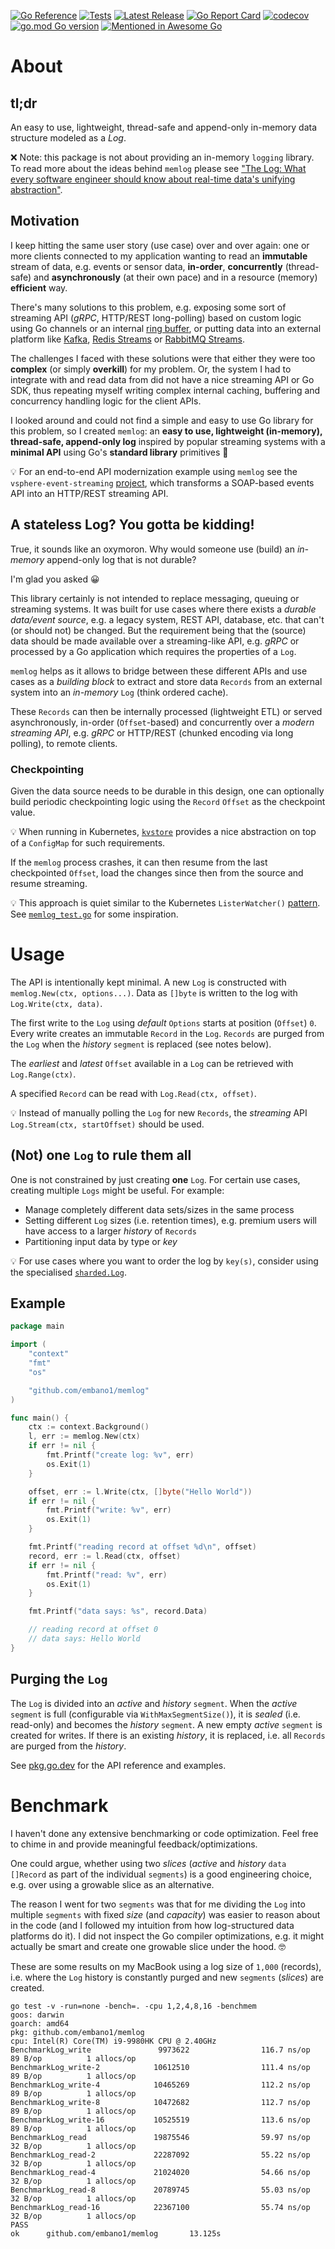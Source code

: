 [![Go
Reference](https://pkg.go.dev/badge/github.com/embano1/memlog.svg)](https://pkg.go.dev/github.com/embano1/memlog)
[![Tests](https://github.com/embano1/memlog/actions/workflows/tests.yaml/badge.svg)](https://github.com/embano1/memlog/actions/workflows/tests.yaml)
[![Latest
Release](https://img.shields.io/github/release/embano1/memlog.svg?logo=github&style=flat-square)](https://github.com/embano1/memlog/releases/latest)
[![Go Report
Card](https://goreportcard.com/badge/github.com/embano1/memlog)](https://goreportcard.com/report/github.com/embano1/memlog)
[![codecov](https://codecov.io/gh/embano1/memlog/branch/main/graph/badge.svg?token=TC7MW723JO)](https://codecov.io/gh/embano1/memlog)
[![go.mod Go
version](https://img.shields.io/github/go-mod/go-version/embano1/memlog)](https://github.com/embano1/memlog)
[![Mentioned in Awesome Go](https://awesome.re/mentioned-badge.svg)](https://github.com/avelino/awesome-go)  

# About

## tl;dr

An easy to use, lightweight, thread-safe and append-only in-memory data
structure modeled as a *Log*.

❌ Note: this package is not about providing an in-memory `logging` library. To
read more about the ideas behind `memlog` please see ["The Log: What every
software engineer should know about real-time data's unifying
abstraction"](https://engineering.linkedin.com/distributed-systems/log-what-every-software-engineer-should-know-about-real-time-datas-unifying).

## Motivation

I keep hitting the same user story (use case) over and over again: one or more
clients connected to my application wanting to read an **immutable** stream of
data, e.g. events or sensor data, **in-order**, **concurrently** (thread-safe)
and **asynchronously** (at their own pace) and in a resource (memory)
**efficient** way.

There's many solutions to this problem, e.g. exposing some sort of streaming API
(*gRPC*, HTTP/REST long-polling) based on custom logic using Go channels or an
internal [ring buffer](https://pkg.go.dev/container/ring), or putting data into
an external platform like [Kafka](https://kafka.apache.org/), [Redis
Streams](https://redis.io/topics/streams-intro) or [RabbitMQ
Streams](https://blog.rabbitmq.com/posts/2021/07/rabbitmq-streams-overview).

The challenges I faced with these solutions were that either they were too
**complex** (or simply **overkill**) for my problem. Or, the system I had to
integrate with and read data from did not have a nice streaming API or Go SDK,
thus repeating myself writing complex internal caching, buffering and
concurrency handling logic for the client APIs.

I looked around and could not find a simple and easy to use Go library for this
problem, so I created `memlog`: an **easy to use, lightweight (in-memory),
thread-safe, append-only log** inspired by popular streaming systems with a
**minimal API** using Go's **standard library** primitives 🤩

💡 For an end-to-end API modernization example using `memlog` see the
`vsphere-event-streaming`
[project](https://github.com/embano1/vsphere-event-streaming), which transforms
a SOAP-based events API into an HTTP/REST streaming API.

## A stateless Log? You gotta be kidding!

True, it sounds like an oxymoron. Why would someone use (build) an *in-memory*
append-only log that is not durable?

I'm glad you asked 😀

This library certainly is not intended to replace messaging, queuing or
streaming systems. It was built for use cases where there exists a *durable
data/event source*, e.g. a legacy system, REST API, database, etc. that can't
(or should not) be changed. But the requirement being that the (source) data
should be made available over a streaming-like API, e.g. *gRPC* or processed by
a Go application which requires the properties of a `Log`.

`memlog` helps as it allows to bridge between these different APIs and use cases
as a *building block* to extract and store data `Records` from an external
system into an *in-memory* `Log` (think ordered cache).

These `Records` can then be internally processed (lightweight ETL) or served
asynchronously, in-order (`Offset`-based) and concurrently over a *modern
streaming API*, e.g. *gRPC* or HTTP/REST (chunked encoding via long polling), to
remote clients.

### Checkpointing

Given the data source needs to be durable in this design, one can optionally
build periodic checkpointing logic using the `Record` `Offset` as the checkpoint
value. 

💡 When running in Kubernetes,
[`kvstore`](https://github.com/knative/pkg/tree/main/kvstore) provides a nice
abstraction on top of a `ConfigMap` for such requirements. 

If the `memlog` process crashes, it can then resume from the last checkpointed
`Offset`, load the changes since then from the source and resume streaming. 

💡 This approach is quiet similar to the Kubernetes `ListerWatcher()`
[pattern](https://youtu.be/YIBQrP1grPE?t=1132). See
[`memlog_test.go`](./memlog_test.go) for some inspiration.

# Usage

The API is intentionally kept minimal. A new `Log` is constructed with
`memlog.New(ctx, options...)`. Data as `[]byte` is written to the log with
`Log.Write(ctx, data)`.

The first write to the `Log` using *default* `Options` starts at position
(`Offset`) `0`. Every write creates an immutable `Record` in the `Log`.
`Records` are purged from the `Log` when the *history* `segment` is replaced
(see notes below).

The *earliest* and *latest* `Offset` available in a `Log` can be retrieved with
`Log.Range(ctx)`.

A specified `Record` can be read with `Log.Read(ctx, offset)`.

💡 Instead of manually polling the `Log` for new `Records`, the *streaming* API
`Log.Stream(ctx, startOffset)` should be used.

## (Not) one `Log` to rule them all

One is not constrained by just creating **one** `Log`. For certain use cases,
creating multiple `Logs` might be useful. For example:

- Manage completely different data sets/sizes in the same process
- Setting different `Log` sizes (i.e. retention times), e.g. premium users will
  have access to a larger *history* of `Records`
- Partitioning input data by type or *key*

💡 For use cases where you want to order the log by `key(s)`, consider using the
specialised [`sharded.Log`](sharded/README.md).

## Example

```go
package main

import (
	"context"
	"fmt"
	"os"

	"github.com/embano1/memlog"
)

func main() {
	ctx := context.Background()
	l, err := memlog.New(ctx)
	if err != nil {
		fmt.Printf("create log: %v", err)
		os.Exit(1)
	}

	offset, err := l.Write(ctx, []byte("Hello World"))
	if err != nil {
		fmt.Printf("write: %v", err)
		os.Exit(1)
	}

	fmt.Printf("reading record at offset %d\n", offset)
	record, err := l.Read(ctx, offset)
	if err != nil {
		fmt.Printf("read: %v", err)
		os.Exit(1)
	}

	fmt.Printf("data says: %s", record.Data)

	// reading record at offset 0
	// data says: Hello World
}
```

## Purging the `Log`

The `Log` is divided into an *active* and *history* `segment`. When the *active*
`segment` is full (configurable via `WithMaxSegmentSize()`), it is *sealed*
(i.e. read-only) and becomes the *history* `segment`. A new empty *active*
`segment` is created for writes. If there is an existing *history*, it is
replaced, i.e. all `Records` are purged from the *history*.

See [pkg.go.dev](https://pkg.go.dev/github.com/embano1/memlog) for the API
reference and examples.

# Benchmark

I haven't done any extensive benchmarking or code optimization. Feel free to
chime in and provide meaningful feedback/optimizations. 

One could argue, whether using two *slices* (*active* and *history* `data
[]Record` as part of the individual `segments`) is a good engineering choice,
e.g. over using a growable slice as an alternative. 

The reason I went for two `segments` was that for me dividing the `Log` into
multiple `segments` with fixed *size* (and *capacity*) was easier to reason
about in the code (and I followed my intuition from how log-structured data
platforms do it). I did not inspect the Go compiler optimizations, e.g. it might
actually be smart and create one growable slice under the hood. 🤓

These are some results on my MacBook  using a log size of `1,000` (records),
i.e. where the `Log` history is constantly purged and new `segments` (*slices*)
are created.

```console
go test -v -run=none -bench=. -cpu 1,2,4,8,16 -benchmem
goos: darwin
goarch: amd64
pkg: github.com/embano1/memlog
cpu: Intel(R) Core(TM) i9-9980HK CPU @ 2.40GHz
BenchmarkLog_write               9973622                116.7 ns/op           89 B/op          1 allocs/op
BenchmarkLog_write-2            10612510                111.4 ns/op           89 B/op          1 allocs/op
BenchmarkLog_write-4            10465269                112.2 ns/op           89 B/op          1 allocs/op
BenchmarkLog_write-8            10472682                112.7 ns/op           89 B/op          1 allocs/op
BenchmarkLog_write-16           10525519                113.6 ns/op           89 B/op          1 allocs/op
BenchmarkLog_read               19875546                59.97 ns/op           32 B/op          1 allocs/op
BenchmarkLog_read-2             22287092                55.22 ns/op           32 B/op          1 allocs/op
BenchmarkLog_read-4             21024020                54.66 ns/op           32 B/op          1 allocs/op
BenchmarkLog_read-8             20789745                55.03 ns/op           32 B/op          1 allocs/op
BenchmarkLog_read-16            22367100                55.74 ns/op           32 B/op          1 allocs/op
PASS
ok      github.com/embano1/memlog       13.125s
```
